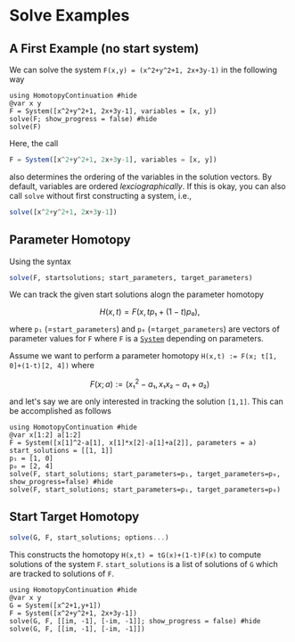 # Solve Examples


## A First Example (no start system)

We can solve the system ``F(x,y) = (x^2+y^2+1, 2x+3y-1)`` in the following way

```@examples $(simple_solve)
using HomotopyContinuation #hide
@var x y
F = System([x^2+y^2+1, 2x+3y-1], variables = [x, y])
solve(F; show_progress = false) #hide
solve(F)
```

Here, the call
```julia
F = System([x^2+y^2+1, 2x+3y-1], variables = [x, y])
```
also determines the ordering of the variables in the solution vectors.
By default, variables are ordered *lexciographically*. If this is okay, you can also
call `solve` without first constructing a system, i.e.,
```julia
solve([x^2+y^2+1, 2x+3y-1])
```

## Parameter Homotopy

Using the syntax
```julia
solve(F, startsolutions; start_parameters, target_parameters)
```
We can track the given start solutions alogn the parameter homotopy
```math
H(x, t) = F(x, tp₁+(1-t)p₀),
```
where ``p₁`` (=`start_parameters`) and ``p₀`` (=`target_parameters`) are vectors of
parameter values for ``F`` where ``F`` is a [`System`](@ref) depending on parameters.

Assume we want to perform a parameter homotopy ``H(x,t) := F(x; t[1, 0]+(1-t)[2, 4])`` where
```math
F(x; a) := (x₁^2-a₁, x₁x₂-a₁+a₂)
```
and let's say we are only interested in tracking the solution ``[1,1]``.
This can be accomplished as follows
```@example
using HomotopyContinuation #hide
@var x[1:2] a[1:2]
F = System([x[1]^2-a[1], x[1]*x[2]-a[1]+a[2]], parameters = a)
start_solutions = [[1, 1]]
p₁ = [1, 0]
p₀ = [2, 4]
solve(F, start_solutions; start_parameters=p₁, target_parameters=p₀, show_progress=false) #hide
solve(F, start_solutions; start_parameters=p₁, target_parameters=p₀)
```


## Start Target Homotopy

```julia
solve(G, F, start_solutions; options...)
```

This constructs the homotopy ``H(x,t) = tG(x)+(1-t)F(x)`` to compute solutions of the
system `F`.
`start_solutions` is a list of solutions of `G` which are tracked to solutions of `F`.
```@example
using HomotopyContinuation #hide
@var x y
G = System([x^2+1,y+1])
F = System([x^2+y^2+1, 2x+3y-1])
solve(G, F, [[im, -1], [-im, -1]]; show_progress = false) #hide
solve(G, F, [[im, -1], [-im, -1]])
```
